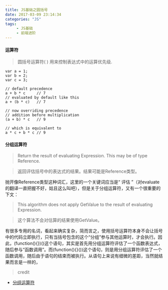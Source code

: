 ```yaml
---
title: JS基础之圆括号
date: 2017-03-09 23:14:34
categories: "JS"
tags:
     - JS基础
     - 前端进阶
---
```


#### 运算符

> 圆括号运算符( ) 用来控制表达式中的运算优先级.

```
var a = 1;
var b = 2;
var c = 3;

// default precedence
a + b * c     // 7
// evaluated by default like this
a + (b * c)   // 7

// now overriding precedence
// addition before multiplication   
(a + b) * c   // 9

// which is equivalent to
a * c + b * c // 9

```

<!--more-->

#### 分组运算符

> Return the result of evaluating Expression. This may be of type Reference.

>返回评估括号中的表达式的结果。结果可能是Reference类型。

抛开像Reference类型这种词汇，这里的一个关键词应当是“ 评估 ”（对evaluate的翻译一直把握不好，姑且这么叫吧），但是关于分组运算符，又有一个很重要的下文：

>This algorithm does not apply GetValue to the result of evaluating Expression.

>这个算法不会对估算的结果使用GetValue。

有很多专用的名词，看起来确实复杂，简而言之，使用括号运算符本身不会让括号中的代码立即执行，只有当括号包含的这个“分组”参与其他运算时，才会执行。因此，(function(){})()这个语句，其实是首先用分组运算符评估了一个函数表达式，随后参与“函数调用”。而(function(){}())这个语句，则是用分组运算符评估了一个函数调用，随后由于语句的结束而被执行。从语句上来说有细微的差距，当然就结果而言是一样的，


>credit


* [分组运算符](https://www.zhihu.com/question/20292224)
